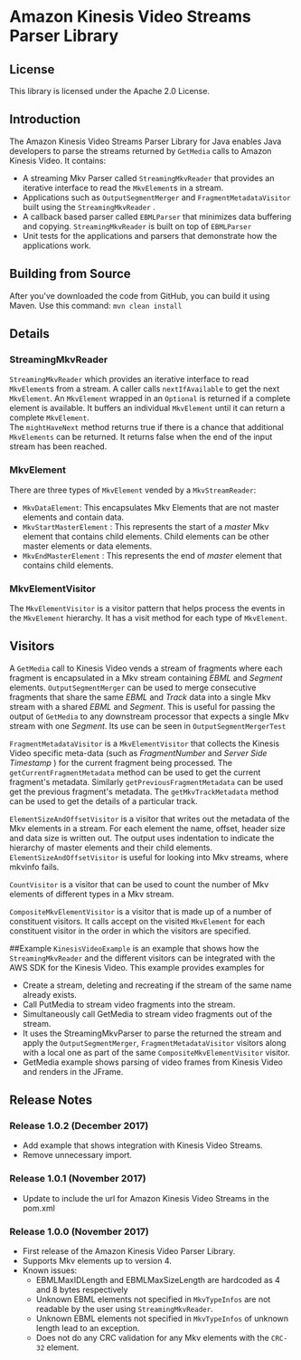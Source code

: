 # Amazon Kinesis Video Streams Parser Library 

## License

This library is licensed under the Apache 2.0 License. 

## Introduction
The Amazon Kinesis Video Streams Parser Library for Java enables Java developers to parse the streams returned by `GetMedia` calls to Amazon Kinesis Video. 
It contains:
* A streaming Mkv Parser called `StreamingMkvReader` that provides an iterative interface to read the `MkvElement`s in a stream.
* Applications such as `OutputSegmentMerger` and `FragmentMetadataVisitor` built using the `StreamingMkvReader` .
* A callback based parser called `EBMLParser` that minimizes data buffering and copying. `StreamingMkvReader` is built on top of `EBMLParser`
* Unit tests for the applications and parsers that demonstrate how the applications work.

## Building from Source
After you've downloaded the code from GitHub, you can build it using Maven. Use this command: `mvn clean install`


## Details
### StreamingMkvReader
`StreamingMkvReader` which provides an iterative interface to read `MkvElement`s from a stream.
A caller calls `nextIfAvailable` to get the next `MkvElement`. An `MkvElement` wrapped in an `Optional` is returned if a complete element is available.
It buffers an individual `MkvElement` until it can return a complete `MkvElement`.  
The `mightHaveNext` method returns true if there is a chance that additional `MkvElements` can be returned. 
It returns false when the end of the input stream has been reached.
 
### MkvElement
There are three types of `MkvElement` vended by a `MkvStreamReader`:
* `MkvDataElement`: This encapsulates Mkv Elements that are not master elements and contain data. 
* `MkvStartMasterElement` : This represents the start of a *master* Mkv element that contains child elements. Child elements can be other master elements or data elements.
* `MkvEndMasterElement` : This represents the end of *master* element that contains child elements.

### MkvElementVisitor
The `MkvElementVisitor` is a visitor pattern that helps process the events in the `MkvElement` hierarchy. It has a visit 
method for each type of `MkvElement`.

## Visitors
A `GetMedia` call to Kinesis Video vends a stream of fragments where each fragment is encapsulated in a Mkv stream containing *EBML* and *Segment* elements.
`OutputSegmentMerger` can be used to merge consecutive fragments that share the same *EBML* and *Track* data into a single Mkv stream with 
a shared *EBML* and *Segment*. This is useful for passing the output of `GetMedia` to any downstream processor that expects a single Mkv stream
with one *Segment*. Its use can be seen in `OutputSegmentMergerTest`

`FragmentMetadataVisitor` is a `MkvElementVisitor` that collects the Kinesis Video specific meta-data (such as *FragmentNumber* and *Server Side Timestamp* )
 for the current fragment being processed. The `getCurrentFragmentMetadata` method can be used to get the current fragment's metadata. Similarly 
`getPreviousFragmentMetadata` can be used get the previous fragment's metadata. The `getMkvTrackMetadata` method can be used to get
the details of a particular track.

`ElementSizeAndOffsetVisitor` is a visitor that writes out the metadata of the Mkv elements in a stream. For each element
 the name, offset, header size and data size is written out. The output uses indentation to indicate the hierarchy of master elements
 and their child elements. `ElementSizeAndOffsetVisitor` is useful for looking into Mkv streams, where mkvinfo fails.

`CountVisitor` is a visitor that can be used to count the number of Mkv elements of different types in a Mkv stream.

`CompositeMkvElementVisitor` is a visitor that is made up of a number of constituent visitors. It calls accept on the 
visited `MkvElement` for each constituent visitor in the order in which the visitors are specified.

##Example
`KinesisVideoExample` is an example that shows how the `StreamingMkvReader` and the different visitors can be integrated 
with the AWS SDK for the Kinesis Video. This example provides examples for
* Create a stream, deleting and recreating if the stream of the same name already exists.
* Call PutMedia to stream video fragments into the stream.
* Simultaneously call GetMedia to stream video fragments out of the stream.
* It uses the StreamingMkvParser to parse the returned the stream and apply the `OutputSegmentMerger`, `FragmentMetadataVisitor` visitors
 along with a local one as part of the same `CompositeMkvElementVisitor` visitor.
* GetMedia example shows parsing of video frames from Kinesis Video and renders in the JFrame.                                         

## Release Notes
### Release 1.0.2 (December 2017)
* Add example that shows integration with Kinesis Video Streams.
* Remove unnecessary import.

### Release 1.0.1 (November 2017)
* Update to include the url for Amazon Kinesis Video Streams in the pom.xml

### Release 1.0.0 (November 2017)
* First release of the Amazon Kinesis Video Parser Library.
* Supports Mkv elements up to version 4. 
* Known issues:
    * EBMLMaxIDLength and EBMLMaxSizeLength are hardcoded as 4 and 8 bytes respectively
    * Unknown EBML elements not specified in `MkvTypeInfos` are not readable by the user using `StreamingMkvReader`.
    * Unknown EBML elements not specified in `MkvTypeInfos` of unknown length lead to an exception.
    * Does not do any CRC validation for any Mkv elements with the `CRC-32` element. 

